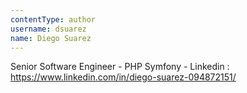 ```yaml
---
contentType: author
username: dsuarez
name: Diego Suarez
---
```

Senior Software Engineer - PHP Symfony - Linkedin : https://www.linkedin.com/in/diego-suarez-094872151/
